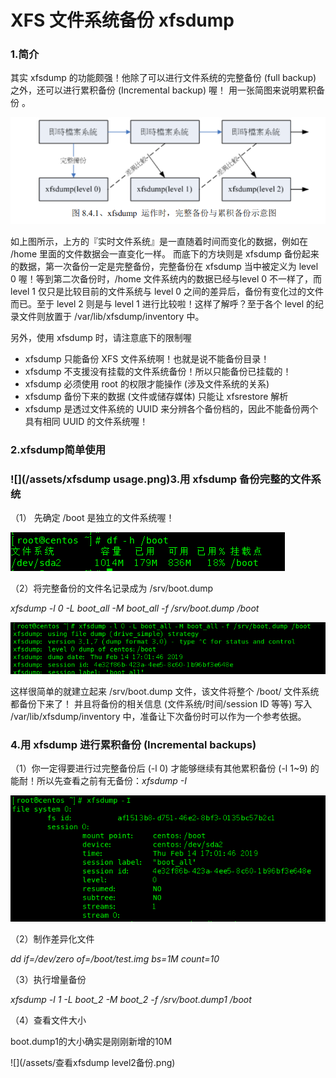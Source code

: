 # XFS 文件系统备份 xfsdump

### 1.简介

其实 xfsdump 的功能颇强！他除了可以进行文件系统的完整备份 \(full backup\) 之外，还可以进行累积备份 \(Incremental backup\) 喔！ 用一张简图来说明累积备份 。

![](/assets/xfsdump增量备份.png)

如上图所示，上方的『实时文件系统』是一直随着时间而变化的数据，例如在 /home 里面的文件数据会一直变化一样。 而底下的方块则是 xfsdump 备份起来的数据，第一次备份一定是完整备份，完整备份在 xfsdump 当中被定义为 level 0 喔！等到第二次备份时，/home 文件系统内的数据已经与level 0 不一样了，而 level 1 仅只是比较目前的文件系统与 level 0 之间的差异后，备份有变化过的文件而已。至于 level 2 则是与 level 1 进行比较啦！这样了解呼？至于各个 level 的纪录文件则放置于 /var/lib/xfsdump/inventory 中。

另外，使用 xfsdump 时，请注意底下的限制喔

* xfsdump 只能备份 XFS 文件系统啊！也就是说不能备份目录！
* xfsdump 不支援没有挂载的文件系统备份！所以只能备份已挂载的！
* xfsdump 必须使用 root 的权限才能操作 \(涉及文件系统的关系\)
* xfsdump 备份下来的数据 \(文件或储存媒体\) 只能让 xfsrestore 解析
* xfsdump 是透过文件系统的 UUID 来分辨各个备份档的，因此不能备份两个具有相同 UUID 的文件系统喔！

### 2.xfsdump简单使用

### ![](/assets/xfsdump usage.png)3.用 xfsdump 备份完整的文件系统

（1） 先确定 /boot 是独立的文件系统喔！

![](/assets/查看/boot是否是独立的文件系统.png)

（2）将完整备份的文件名记录成为 /srv/boot.dump 

_xfsdump -l 0 -L boot\_all -M boot\_all -f /srv/boot.dump /boot_

![](/assets/xfsump执行备份.png)

这样很简单的就建立起来 /srv/boot.dump 文件，该文件将整个 /boot/ 文件系统都备份下来了！ 并且将备份的相关信息 \(文件系统/时间/session ID 等等\) 写入 /var/lib/xfsdump/inventory 中，准备让下次备份时可以作为一个参考依据。 

### 4.用 xfsdump 进行累积备份 \(Incremental backups\)

（1）你一定得要进行过完整备份后 \(-l 0\) 才能够继续有其他累积备份 \(-l 1~9\) 的能耐！所以先查看之前有无备份：_xfsdump -I_

![](/assets/xfsdump查看有无Level0备份.png)

（2）制作差异化文件

_dd if=/dev/zero of=/boot/test.img bs=1M count=10_

（3）执行增量备份

_xfsdump -l 1 -L boot\_2 -M boot\_2 -f /srv/boot.dump1 /boot_

（4）查看文件大小

boot.dump1的大小确实是刚刚新增的10M

![](/assets/查看xfsdump level2备份.png)



